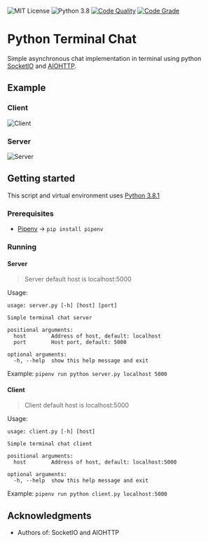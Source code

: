 ![MIT License](https://img.shields.io/badge/License-MIT-brightgreen.svg) ![Python 3.8](https://upload.wikimedia.org/wikipedia/commons/a/a5/Blue_Python_3.8_Shield_Badge.svg) [![Code Quality](https://www.code-inspector.com/project/4061/score/svg)](https://frontend.code-inspector.com/public/project/4061/Terminal-chat/dashboard) [![Code Grade](https://www.code-inspector.com/project/4061/status/svg)](https://frontend.code-inspector.com/public/project/4061/Terminal-chat/dashboard)
# Python Terminal Chat
Simple asynchronous chat implementation in terminal using python [SocketIO](https://python-socketio.readthedocs.io/en/latest/) and [AIOHTTP](https://docs.aiohttp.org/en/stable/).
## Example
### Client
![Client](https://media.giphy.com/media/SSFA4b83HAAVVWgnnB/giphy.gif)
### Server
![Server](https://media.giphy.com/media/jUbNWjGW6EtsPGxa4b/giphy.gif)
## Getting started
This script and virtual environment uses [Python 3.8.1](https://www.python.org/downloads/release/python-381/)
### Prerequisites
- [Pipenv](https://pipenv-fork.readthedocs.io/en/latest/) -> `pip install pipenv`
### Running
#### Server
> Server default host is localhost:5000

Usage:
```
usage: server.py [-h] [host] [port]

Simple terminal chat server

positional arguments:
  host        Address of host, default: localhost
  port        Host port, default: 5000

optional arguments:
  -h, --help  show this help message and exit
```
Example: `pipenv run python server.py localhost 5000`

#### Client
> Client default host is localhost:5000

Usage:
```
usage: client.py [-h] [host]

Simple terminal chat client

positional arguments:
  host        Address of host, default: localhost:5000

optional arguments:
  -h, --help  show this help message and exit
```
Example: `pipenv run python client.py localhost:5000`

## Acknowledgments

* Authors of: SocketIO and AIOHTTP

